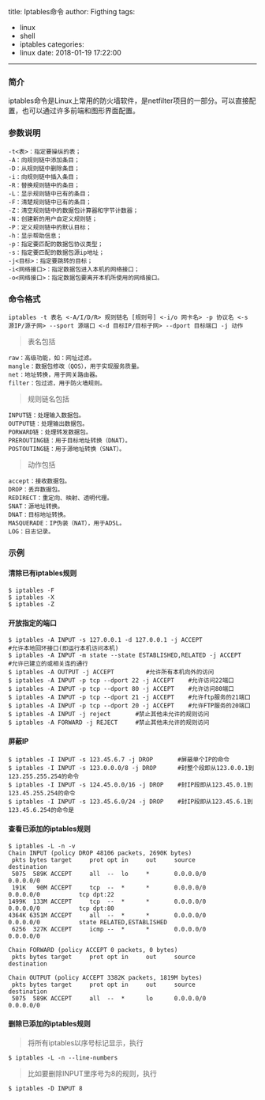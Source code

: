 title: Iptables命令
author: Figthing
tags:
  - linux
  - shell
  - iptables
categories:
  - linux
date: 2018-01-19 17:22:00
---
### 简介
iptables命令是Linux上常用的防火墙软件，是netfilter项目的一部分。可以直接配置，也可以通过许多前端和图形界面配置。

### 参数说明

```shell
-t<表>：指定要操纵的表；
-A：向规则链中添加条目；
-D：从规则链中删除条目；
-i：向规则链中插入条目；
-R：替换规则链中的条目；
-L：显示规则链中已有的条目；
-F：清楚规则链中已有的条目；
-Z：清空规则链中的数据包计算器和字节计数器；
-N：创建新的用户自定义规则链；
-P：定义规则链中的默认目标；
-h：显示帮助信息；
-p：指定要匹配的数据包协议类型；
-s：指定要匹配的数据包源ip地址；
-j<目标>：指定要跳转的目标；
-i<网络接口>：指定数据包进入本机的网络接口；
-o<网络接口>：指定数据包要离开本机所使用的网络接口。
```

<!--more-->


### 命令格式

`
iptables -t 表名 <-A/I/D/R> 规则链名 [规则号] <-i/o 网卡名> -p 协议名 <-s 源IP/源子网> --sport 源端口 <-d 目标IP/目标子网> --dport 目标端口 -j 动作
`

> 表名包括 

```shell
raw：高级功能，如：网址过滤。
mangle：数据包修改（QOS），用于实现服务质量。
net：地址转换，用于网关路由器。
filter：包过滤，用于防火墙规则。
```

> 规则链名包括 

```shell
INPUT链：处理输入数据包。
OUTPUT链：处理输出数据包。
PORWARD链：处理转发数据包。
PREROUTING链：用于目标地址转换（DNAT）。
POSTOUTING链：用于源地址转换（SNAT）。
```

> 动作包括

```shell
accept：接收数据包。
DROP：丢弃数据包。
REDIRECT：重定向、映射、透明代理。
SNAT：源地址转换。
DNAT：目标地址转换。
MASQUERADE：IP伪装（NAT），用于ADSL。
LOG：日志记录。
```

### 示例
#### 清除已有iptables规则

```shell
$ iptables -F
$ iptables -X
$ iptables -Z
```

#### 开放指定的端口

```shell
$ iptables -A INPUT -s 127.0.0.1 -d 127.0.0.1 -j ACCEPT               #允许本地回环接口(即运行本机访问本机)
$ iptables -A INPUT -m state --state ESTABLISHED,RELATED -j ACCEPT    #允许已建立的或相关连的通行
$ iptables -A OUTPUT -j ACCEPT         #允许所有本机向外的访问
$ iptables -A INPUT -p tcp --dport 22 -j ACCEPT    #允许访问22端口
$ iptables -A INPUT -p tcp --dport 80 -j ACCEPT    #允许访问80端口
$ iptables -A INPUT -p tcp --dport 21 -j ACCEPT    #允许ftp服务的21端口
$ iptables -A INPUT -p tcp --dport 20 -j ACCEPT    #允许FTP服务的20端口
$ iptables -A INPUT -j reject       #禁止其他未允许的规则访问
$ iptables -A FORWARD -j REJECT     #禁止其他未允许的规则访问
```

#### 屏蔽IP

```shell
$ iptables -I INPUT -s 123.45.6.7 -j DROP       #屏蔽单个IP的命令
$ iptables -I INPUT -s 123.0.0.0/8 -j DROP      #封整个段即从123.0.0.1到123.255.255.254的命令
$ iptables -I INPUT -s 124.45.0.0/16 -j DROP    #封IP段即从123.45.0.1到123.45.255.254的命令
$ iptables -I INPUT -s 123.45.6.0/24 -j DROP    #封IP段即从123.45.6.1到123.45.6.254的命令是
```

#### 查看已添加的iptables规则

```shell
$ iptables -L -n -v
Chain INPUT (policy DROP 48106 packets, 2690K bytes)
 pkts bytes target     prot opt in     out     source               destination         
 5075  589K ACCEPT     all  --  lo     *       0.0.0.0/0            0.0.0.0/0           
 191K   90M ACCEPT     tcp  --  *      *       0.0.0.0/0            0.0.0.0/0           tcp dpt:22
1499K  133M ACCEPT     tcp  --  *      *       0.0.0.0/0            0.0.0.0/0           tcp dpt:80
4364K 6351M ACCEPT     all  --  *      *       0.0.0.0/0            0.0.0.0/0           state RELATED,ESTABLISHED
 6256  327K ACCEPT     icmp --  *      *       0.0.0.0/0            0.0.0.0/0           

Chain FORWARD (policy ACCEPT 0 packets, 0 bytes)
 pkts bytes target     prot opt in     out     source               destination         

Chain OUTPUT (policy ACCEPT 3382K packets, 1819M bytes)
 pkts bytes target     prot opt in     out     source               destination         
 5075  589K ACCEPT     all  --  *      lo      0.0.0.0/0            0.0.0.0/0  
```

#### 删除已添加的iptables规则

> 将所有iptables以序号标记显示，执行

```shell
$ iptables -L -n --line-numbers
```

> 比如要删除INPUT里序号为8的规则，执行

```shell
$ iptables -D INPUT 8
```
